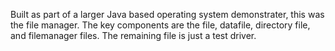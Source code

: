 Built as part of a larger Java based operating system demonstrater, this was the file manager. The key components are the file, datafile, directory file, and filemanager files. The remaining file is just a test driver.